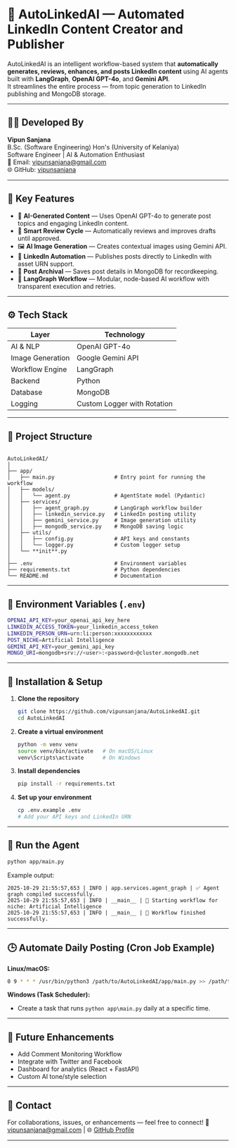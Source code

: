 # 🚀 AutoLinkedAI — Automated LinkedIn Content Creator and Publisher

AutoLinkedAI is an intelligent workflow-based system that **automatically generates, reviews, enhances, and posts LinkedIn content** using AI agents built with **LangGraph**, **OpenAI GPT-4o**, and **Gemini API**.  
It streamlines the entire process — from topic generation to LinkedIn publishing and MongoDB storage.

---

## 👨‍💻 Developed By
**Vipun Sanjana**  
B.Sc. (Software Engineering) Hon's (University of Kelaniya)  
Software Engineer | AI & Automation Enthusiast  
📧 Email: vipunsanjana@gmail.com  
🌐 GitHub: [vipunsanjana](https://github.com/vipunsanjana)

---

## 🧩 Key Features

- 🤖 **AI-Generated Content** — Uses OpenAI GPT-4o to generate post topics and engaging LinkedIn content.  
- 🧠 **Smart Review Cycle** — Automatically reviews and improves drafts until approved.  
- 🖼️ **AI Image Generation** — Creates contextual images using Gemini API.  
- 🔗 **LinkedIn Automation** — Publishes posts directly to LinkedIn with asset URN support.  
- 💾 **Post Archival** — Saves post details in MongoDB for recordkeeping.  
- 🧱 **LangGraph Workflow** — Modular, node-based AI workflow with transparent execution and retries.

---

## ⚙️ Tech Stack

| Layer | Technology |
|-------|-------------|
| AI & NLP | OpenAI GPT-4o |
| Image Generation | Google Gemini API |
| Workflow Engine | LangGraph |
| Backend | Python |
| Database | MongoDB |
| Logging | Custom Logger with Rotation |

---

## 📁 Project Structure

```

AutoLinkedAI/
│
├── app/
│   ├── main.py                   # Entry point for running the workflow
│   ├── models/
│   │   └── agent.py              # AgentState model (Pydantic)
│   ├── services/
│   │   ├── agent_graph.py        # LangGraph workflow builder
│   │   ├── linkedin_service.py   # LinkedIn posting utility
│   │   ├── gemini_service.py     # Image generation utility
│   │   ├── mongodb_service.py    # MongoDB saving logic
│   ├── utils/
│   │   ├── config.py             # API keys and constants
│   │   └── logger.py             # Custom logger setup
│   └── **init**.py
│
├── .env                          # Environment variables
├── requirements.txt              # Python dependencies
└── README.md                     # Documentation

````

---

## 🔑 Environment Variables (`.env`)

```bash
OPENAI_API_KEY=your_openai_api_key_here
LINKEDIN_ACCESS_TOKEN=your_linkedin_access_token
LINKEDIN_PERSON_URN=urn:li:person:xxxxxxxxxxxx
POST_NICHE=Artificial Intelligence
GEMINI_API_KEY=your_gemini_api_key
MONGO_URI=mongodb+srv://<user>:<password>@cluster.mongodb.net
````

---

## 🧰 Installation & Setup

1. **Clone the repository**

   ```bash
   git clone https://github.com/vipunsanjana/AutoLinkedAI.git
   cd AutoLinkedAI
   ```

2. **Create a virtual environment**

   ```bash
   python -m venv venv
   source venv/bin/activate   # On macOS/Linux
   venv\Scripts\activate      # On Windows
   ```

3. **Install dependencies**

   ```bash
   pip install -r requirements.txt
   ```

4. **Set up your environment**

   ```bash
   cp .env.example .env
   # Add your API keys and LinkedIn URN
   ```

---

## 🚀 Run the Agent

```bash
python app/main.py
```

Example output:

```
2025-10-29 21:55:57,653 | INFO | app.services.agent_graph | ✅ Agent graph compiled successfully.
2025-10-29 21:55:57,653 | INFO | __main__ | 🚀 Starting workflow for niche: Artificial Intelligence
2025-10-29 21:55:57,653 | INFO | __main__ | 🎯 Workflow finished successfully.
```

---

## 🕒 Automate Daily Posting (Cron Job Example)

**Linux/macOS:**

```bash
0 9 * * * /usr/bin/python3 /path/to/AutoLinkedAI/app/main.py >> /path/to/AutoLinkedAI/logs/cron.log 2>&1
```

**Windows (Task Scheduler):**

* Create a task that runs `python app\main.py` daily at a specific time.

---

## 🧩 Future Enhancements

* Add Comment Monitoring Workflow
* Integrate with Twitter and Facebook
* Dashboard for analytics (React + FastAPI)
* Custom AI tone/style selection

---

## 💬 Contact

For collaborations, issues, or enhancements — feel free to connect!
📧 [vipunsanjana@gmail.com](mailto:vipunsanjana@gmail.com) | 🌐 [GitHub Profile](https://github.com/vipunsanjana)

---

